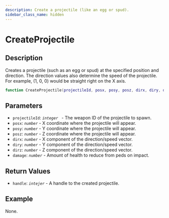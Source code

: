 ```yaml
---
description: Create a projectile (like an egg or spud).
sidebar_class_name: hidden
---
```


# CreateProjectile

## Description

Creates a projectile (such as an egg or spud) at the specified position and direction. The direction values also determine the speed of the projectile. For example, (1, 0, 0) would be straight right on the X axis.

```lua
function CreateProjectile(projectileId, posx, posy, posz, dirx, diry, dirz, damage) --[[ ... ]] end
```

## Parameters

- `projectileId`: _`integer `_ - The weapon ID of the projectile to spawn.
- `posx`: _`number`_ - X coordinate where the projectile will appear.
- `posy`: _`number`_ - Y coordinate where the projectile will appear.
- `posz`: _`number`_ - Z coordinate where the projectile will appear.
- `dirx`: _`number`_ - X component of the direction/speed vector.
- `diry`: _`number`_ - Y component of the direction/speed vector.
- `dirz`: _`number`_ - Z component of the direction/speed vector.
- `damage`: _`number`_ - Amount of health to reduce from peds on impact.

## Return Values

- `handle`: _`intejer`_ - A handle to the created projectile.

## Example

None.

